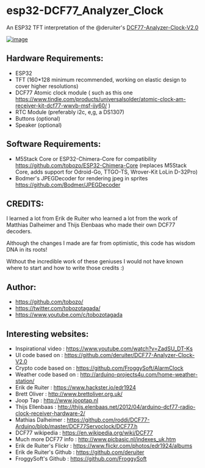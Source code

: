 # esp32-DCF77_Analyzer_Clock
An ESP32 TFT interpretation of the @deruiter's [DCF77-Analyzer-Clock-V2.0](https://github.com/deruiter/DCF77-Analyzer-Clock-V2.0)


[![image](https://raw.githubusercontent.com/tobozo/esp32-DCF77_Analyzer_Clock/master/img/dcf77-demo.gif)](https://twitter.com/TobozoTagada/status/1163339957538344960?s=20)



Hardware Requirements:
----------------------
  - ESP32
  - TFT (160*128 minimum recommended, working on elastic design to cover higher resolutions)
  - DCF77 Atomic clock module ( such as this one https://www.tindie.com/products/universalsolder/atomic-clock-am-receiver-kit-dcf77-wwvb-msf-jjy60/ )
  - RTC Module (preferably i2c, e,g, a DS1307)
  - Buttons (optional)
  - Speaker (optional)

Software Requirements:
----------------------
  - M5Stack Core or ESP32-Chimera-Core for compatibility https://github.com/tobozo/ESP32-Chimera-Core (replaces M5Stack Core, adds support for Odroid-Go, TTGO-TS, Wrover-Kit LoLin D-32Pro)
  - Bodmer's JPEGDecoder for rendering jpeg in sprites https://github.com/Bodmer/JPEGDecoder

CREDITS:
--------
  I learned a lot from Erik de Ruiter who learned a lot from the work of Matthias Dalheimer and Thijs Elenbaas 
  who made their own DCF77 decoders.
  
  Although the changes I made are far from optimistic, this code has wisdom DNA in its roots!
  
  Without the incredible work of these geniuses I would not have known where to start and how to write those credits :)

Author:
-------
  - https://github.com/tobozo/
  - https://twitter.com/tobozotagada/
  - https://www.youtube.com/c/tobozotagada


Interesting websites:
---------------------
  - Inspirational video     : https://www.youtube.com/watch?v=ZadSU_DT-Ks
  - UI code based on        : https://github.com/deruiter/DCF77-Analyzer-Clock-V2.0
  - Crypto code based on    : https://github.com/FroggySoft/AlarmClock 
  - Weather code based on   : http://arduino-projects4u.com/home-weather-station/
  - Erik de Ruiter          : https://www.hackster.io/edr1924
  - Brett Oliver            : http://www.brettoliver.org.uk/
  - Joop Tap                : http://www.jooptap.nl
  - Thijs Ellenbaas         : http://thijs.elenbaas.net/2012/04/arduino-dcf77-radio-clock-receiver-hardware-2/
  - Mathias Dalheimer       : https://github.com/roddi/DCF77-Arduino/blob/master/DCF77Servoclock/DCF77.h
  - DCF77 wikipedia         : https://en.wikipedia.org/wiki/DCF77
  - Much more DCF77 info    : http://www.picbasic.nl/indexes_uk.htm
  - Erik de Ruiter's Flickr : https://www.flickr.com/photos/edr1924/albums
  - Erik de Ruiter's Github : https://github.com/deruiter
  - FroggySoft's Github     : https://github.com/FroggySoft
  
